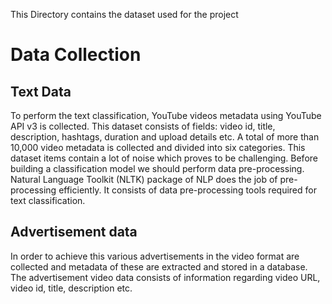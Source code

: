 This Directory contains the dataset used for the project
# Data Collection 
## Text Data
To perform the text classification, YouTube videos metadata using YouTube API v3 is collected. This
dataset consists of fields: video id, title, description, hashtags, duration and upload details etc. A total
of more than 10,000 video metadata is collected and divided into six categories. This dataset items
contain a lot of noise which proves to be challenging. Before building a classification model we
should perform data pre-processing. Natural Language Toolkit (NLTK) package of NLP does the job
of pre-processing efficiently. It consists of data pre-processing tools required for text classification.
## Advertisement data
 In order to achieve this various advertisements in the video format are collected and metadata of these are extracted and stored in a database. The advertisement video data consists of information regarding video URL, video id, title, description etc.
